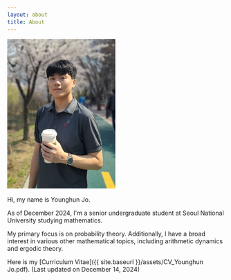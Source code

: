 ```yaml
---
layout: about
title: About
---
```


<img src="/public/assets/images/profile_resized.jpg" alt="Profile Image" width="250" style="float:none"/>

Hi, my name is Younghun Jo.

As of December 2024, I'm a senior undergraduate student at Seoul National University studying mathematics.

My primary focus is on probability theory. Additionally, I have a broad interest in various other mathematical topics, including arithmetic dynamics and ergodic theory.

Here is my [Curriculum Vitae]({{ site.baseurl }}/assets/CV_Younghun Jo.pdf). (Last updated on December 14, 2024)